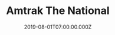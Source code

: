 ---
collection_archive: false
collection_awards: []
collection_category:
  - Portraits
  - Environments
  - Travel
  - Reportage
  - Color
  - Uniquely American
collection_content: >-
  These works showcase the Sunset Limited train between Palm Springs and Yuma
  with stops at Joshua Tree National Park, Anza Borrego California State Park,
  The Salton Sea, Salvation Mountain, East Jesus, and the Imperial Sand Dunes.


  Released during the Covid-19 shutdown, this portfolio highlights some of the
  things I am currently missing the most – travel, being out in the American
  West, conversation with fellow travelers, and desert spring flowers. As
  Americans, we cherish our freedom of mobility and liberty which is ultimately
  the ethos of the west. That same identity thrives on isolation paired with a
  strong desire of community, all while surviving in a challenging landscape.
  The exact thing we are currently called upon to do.


  Shot last year, I invited my folks along during my mom’s spring break so she
  could see her first “super bloom.” ⁠
collection_cover: 'https://d1sf55qlb7p6hz.cloudfront.net/sunset-limited-28.jpg'
collection_cover_mobile: 'https://d1sf55qlb7p6hz.cloudfront.net/verticalcovers-12.jpg'
collection_description: >-
  These works showcase the Sunset Limited train between Palm Springs and Yuma
  with stops at Joshua Tree National Park, Anza Borrego California State Park,
  The Salton Sea, Salvation Mountain, East Jesus, and the Imperial Sand Dunes.
collection_description_alignment: left
collection_exhibition: []
collection_filter: Commissioned + Stock
collection_hidden: false
collection_meta: Palm Springs to Yuma On The Sunset Limited
collection_press: []
collection_preview:
  - 'https://d1sf55qlb7p6hz.cloudfront.net/amtrak_sunsetlimited_covers-3.jpg'
  - 'https://d1sf55qlb7p6hz.cloudfront.net/amtrak_sunsetlimited_covers-1.jpg'
  - 'https://d1sf55qlb7p6hz.cloudfront.net/amtrak_sunsetlimited_covers-2.jpg'
  - 'https://d1sf55qlb7p6hz.cloudfront.net/amtrak_sunsetlimited_covers-4.jpg'
  - 'https://d1sf55qlb7p6hz.cloudfront.net/amtrak_sunsetlimited_covers-5.jpg'
  - 'https://d1sf55qlb7p6hz.cloudfront.net/amtrak_sunsetlimited_covers-6.jpg'
cover_image: 'https://d1sf55qlb7p6hz.cloudfront.net/social-38.jpg'
date: 2019-08-01T07:00:00.000Z
layout: blocks
logo: ''
navigation_theme: white
page: /collections/amtrak-sunset-limited
px_extra: true
slug: sunsetlimited
theme_color: '#E3E7EB'
theme_color_all_works: '#fF7572'
title: Amtrak The National
collection_blocks:
  - _bookshop_name: collections/media-row-start
    row_alignment: between
  - _bookshop_name: collections/media-element
    color: '#F2F1DB'
    image: 'https://d1sf55qlb7p6hz.cloudfront.net/sunset-limited-1.jpg'
    margin_left: 35
    margin_right: ''
    margin_y: 100
    width: 50
  - _bookshop_name: collections/media-row
    row_alignment: between
  - _bookshop_name: collections/media-element
    color: '#F4E6D6'
    image: 'https://d1sf55qlb7p6hz.cloudfront.net/sunset-limited-2.jpg'
    margin_left: 15
    margin_right: ''
    margin_y: 100
    width: 50
  - _bookshop_name: collections/media-row
    row_alignment: between
  - _bookshop_name: collections/media-element
    color: '#A7D2F0'
    image: 'https://d1sf55qlb7p6hz.cloudfront.net/sunset-limited-3.jpg'
    margin_left: 5
    margin_right: ''
    margin_y: 200
    width: 20
  - _bookshop_name: collections/media-element
    color: '#FAE0B4'
    image: 'https://d1sf55qlb7p6hz.cloudfront.net/sunset-limited-4.jpg'
    margin_left: ''
    margin_right: 5
    margin_y: 500
    width: 60
  - _bookshop_name: collections/media-row
    row_alignment: between
  - _bookshop_name: collections/media-element
    color: '#E8EDC6'
    image: 'https://d1sf55qlb7p6hz.cloudfront.net/sunset-limited-5.jpg'
    margin_left: 20
    margin_right: ''
    margin_y: 100
    width: 40
  - _bookshop_name: collections/media-row
    row_alignment: between
  - _bookshop_name: collections/media-element
    color: '#FFEACA'
    image: 'https://d1sf55qlb7p6hz.cloudfront.net/sunset-limited-7.jpg'
    margin_left: 10
    margin_right: ''
    margin_y: 500
    width: 30
  - _bookshop_name: collections/media-element
    color: '#D5EFE4'
    image: 'https://d1sf55qlb7p6hz.cloudfront.net/sunset-limited-6.jpg'
    margin_right: 10
    margin_y: 100
    width: 40
  - _bookshop_name: collections/media-row
    row_alignment: between
  - _bookshop_name: collections/media-element
    color: '#F9D8C5'
    image: 'https://d1sf55qlb7p6hz.cloudfront.net/sunset-limited-8.jpg'
    margin_left: 35
    margin_right: ''
    margin_y: 100
    width: 60
  - _bookshop_name: collections/media-row
    row_alignment: between
  - _bookshop_name: collections/media-element
    color: '#E6E9E8'
    image: 'https://d1sf55qlb7p6hz.cloudfront.net/sunset-limited-9.jpg'
    margin_left: 10
    margin_y: 100
    width: 33
  - _bookshop_name: collections/media-element
    color: '#F1E9DC'
    image: 'https://d1sf55qlb7p6hz.cloudfront.net/sunset-limited-10.jpg'
    margin_left: ''
    margin_right: 5
    margin_y: 300
    width: 40
  - _bookshop_name: collections/media-row
    row_alignment: between
  - _bookshop_name: collections/media-element
    color: '#DFEDF4'
    image: 'https://d1sf55qlb7p6hz.cloudfront.net/sunset-limited-11.jpg'
    margin_left: 25
    margin_y: 100
    width: 50
  - _bookshop_name: collections/media-row
    row_alignment: between
  - _bookshop_name: collections/media-element
    color: '#E4CAA9'
    image: 'https://d1sf55qlb7p6hz.cloudfront.net/sunset-limited-12.jpg'
    margin_left: 5
    margin_right: ''
    margin_y: 100
    width: 30
  - _bookshop_name: collections/media-element
    color: '#F4EEE3'
    image: 'https://d1sf55qlb7p6hz.cloudfront.net/sunset-limited-13.jpg'
    margin_right: 15
    margin_y: 300
    width: 40
  - _bookshop_name: collections/media-row
    row_alignment: between
  - _bookshop_name: collections/media-element
    color: '#EBDFE9'
    image: 'https://d1sf55qlb7p6hz.cloudfront.net/sunset-limited-14.jpg'
    margin_left: 20
    margin_y: 100
    width: 60
  - _bookshop_name: collections/media-row
    row_alignment: between
  - _bookshop_name: collections/media-element
    color: '#F3DFD8'
    image: 'https://d1sf55qlb7p6hz.cloudfront.net/sunset-limited-15.jpg'
    margin_left: 5
    margin_right: ''
    margin_y: 100
    width: 30
  - _bookshop_name: collections/media-element
    color: '#E4ECF4'
    image: 'https://d1sf55qlb7p6hz.cloudfront.net/sunset-limited-16.jpg'
    margin_right: 5
    margin_y: 400
    width: 50
  - _bookshop_name: collections/media-row
    row_alignment: between
  - _bookshop_name: collections/media-element
    color: '#FFE6C0'
    image: 'https://d1sf55qlb7p6hz.cloudfront.net/sunset-limited-17.jpg'
    margin_left: 35
    margin_right: ''
    margin_y: 100
    width: 40
  - _bookshop_name: collections/media-row
    row_alignment: between
  - _bookshop_name: collections/media-element
    color: '#FFE3EC'
    image: 'https://d1sf55qlb7p6hz.cloudfront.net/sunset-limited-19.jpg'
    margin_left: 20
    margin_right: ''
    margin_y: 100
    width: 60
  - _bookshop_name: collections/media-row
    row_alignment: between
  - _bookshop_name: collections/media-element
    color: '#FFE3CC'
    image: 'https://d1sf55qlb7p6hz.cloudfront.net/sunset-limited-20.jpg'
    margin_left: 10
    margin_right: ''
    margin_y: 100
    width: 20
  - _bookshop_name: collections/media-element
    color: '#E7F6F4'
    image: 'https://d1sf55qlb7p6hz.cloudfront.net/sunset-limited-18.jpg'
    margin_left: ''
    margin_right: 25
    margin_y: 300
    width: 40
  - _bookshop_name: collections/media-row
    row_alignment: between
  - _bookshop_name: collections/media-element
    color: '#DBD2D8'
    image: 'https://d1sf55qlb7p6hz.cloudfront.net/sunset-limited-21.jpg'
    margin_left: 10
    margin_y: 100
    width: 30
  - _bookshop_name: collections/media-element
    color: '#E9F0F7'
    image: 'https://d1sf55qlb7p6hz.cloudfront.net/sunset-limited-22.jpg'
    margin_left: ''
    margin_right: 5
    margin_y: 400
    width: 50
  - _bookshop_name: collections/media-row
    row_alignment: between
  - _bookshop_name: collections/media-element
    color: '#DFECEA'
    image: 'https://d1sf55qlb7p6hz.cloudfront.net/sunset-limited-23.jpg'
    margin_left: 25
    margin_y: 100
    width: 50
  - _bookshop_name: collections/media-row
    row_alignment: between
  - _bookshop_name: collections/media-element
    color: '#4C2323'
    image: 'https://d1sf55qlb7p6hz.cloudfront.net/sunset-limited-24.jpg'
    margin_left: 15
    margin_right: ''
    margin_y: 100
    width: 33
  - _bookshop_name: collections/media-element
    color: '#BEB6CC'
    image: 'https://d1sf55qlb7p6hz.cloudfront.net/sunset-limited-25.jpg'
    margin_left: ''
    margin_y: 300
    width: 40
  - _bookshop_name: collections/media-row
    row_alignment: between
  - _bookshop_name: collections/media-element
    color: '#E9D5D0'
    image: 'https://d1sf55qlb7p6hz.cloudfront.net/sunset-limited-26.jpg'
    margin_left: 30
    margin_right: ''
    margin_y: 100
    width: 50
  - _bookshop_name: collections/media-row
    row_alignment: between
  - _bookshop_name: collections/media-element
    color: '#756B75'
    image: 'https://d1sf55qlb7p6hz.cloudfront.net/sunset-limited-27.jpg'
    margin_left: 10
    margin_right: ''
    margin_y: 100
    width: 40
  - _bookshop_name: collections/media-row
    row_alignment: between
  - _bookshop_name: collections/media-element
    color: '#F5E6D8'
    image: 'https://d1sf55qlb7p6hz.cloudfront.net/sunset-limited-28.jpg'
    margin_left: 20
    margin_right: ''
    margin_y: 100
    width: 60
  - _bookshop_name: collections/media-row-end
---